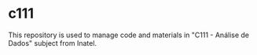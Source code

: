 # c111
This repository is used to manage code and materials in "C111 - Análise de Dados" subject from Inatel.
